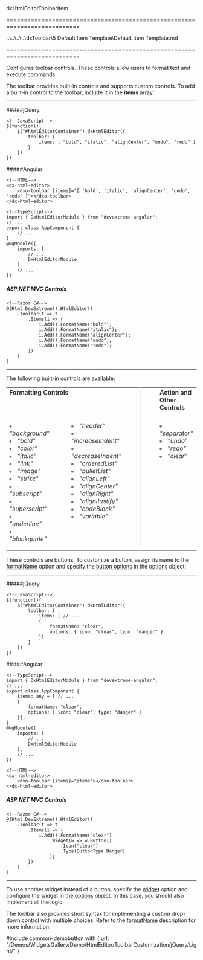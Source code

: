 <!--id-->dxHtmlEditorToolbarItem<!--/id-->
===========================================================================
<!--inherits-->..\..\..\..\dxToolbar\5 Default Item Template\Default Item Template.md<!--/inherits-->
===========================================================================

<!--shortDescription-->
Configures toolbar controls. These controls allow users to format text and execute commands.
<!--/shortDescription-->

<!--fullDescription-->
The toolbar provides built-in controls and supports custom controls. To add a built-in control to the toolbar, include it in the **items** array:

---
#####jQuery

    <!--JavaScript-->
    $(function(){
        $("#htmlEditorContainer").dxHtmlEditor({
            toolbar: {
                items: [ "bold", "italic", "alignCenter", "undo", "redo" ]
            }
        })
    })

#####Angular

    <!--HTML-->
    <dx-html-editor>
        <dxo-toolbar [items]="[ 'bold', 'italic', 'alignCenter', 'undo', 'redo' ]"></dxo-toolbar>
    </dx-html-editor>

    <!--TypeScript-->
    import { DxHtmlEditorModule } from "devextreme-angular";
    // ...
    export class AppComponent {
        // ...
    }
    @NgModule({
        imports: [
            // ...
            DxHtmlEditorModule
        ],
        // ...
    })

##### ASP.NET MVC Controls

    <!--Razor C#-->
    @(Html.DevExtreme().HtmlEditor()
        .Toolbar(t => t
            .Items(i => {
                i.Add().FormatName("bold");
                i.Add().FormatName("italic");
                i.Add().FormatName("alignCenter");
                i.Add().FormatName("undo");
                i.Add().FormatName("redo");
            })
        )
    )

---

The following built-in controls are available:

<table id="controlNames">
    <tr>
        <td colspan="2">Formatting Controls</td>
        <td class="separateColumn">Action and Other Controls</td>
    </tr>
    <tr>
        <td>
            <ul>
                <li>"background"</li>
                <li>"bold"</li>
                <li>"color"</li>
                <li>"italic"</li>
                <li>"link"</li>
                <li>"image"</li>
                <li>"strike"</li>
                <li>"subscript"</li>
                <li>"superscript"</li>
                <li>"underline"</li>
                <li>"blockquote"</li>
            </ul>
        </td>
        <td>
            <ul>
                <li>"header"</li>
                <li>"increaseIndent"</li>
                <li>"decreaseIndent"</li>
                <li>"orderedList"</li>
                <li>"bulletList"</li>
                <li>"alignLeft"</li>
                <li>"alignCenter"</li>
                <li>"alignRight"</li>
                <li>"alignJustify"</li>
                <li>"codeBlock"</li>
                <li>"variable"</li>
            </ul>
        </td>
        <td class="separateColumn">
            <ul>
                <li>"separator"</li>
                <li>"undo"</li>
                <li>"redo"</li>
                <li>"clear"</li>
            </ul>
        </td>
    </tr>
</table>

<style>
    #controlNames {
        color: #333333;
    }
    #controlNames tr:first-child td {
        padding-bottom: 10px;
        font-weight: bold;
    }
    #controlNames td {
        padding-right: 50px;
        vertical-align: top;
    }
    #controlNames ul {
        padding-left: 0px;
    }
    #controlNames li {
        list-style-type: none;
        font-style: italic;
    }
    #controlNames .separateColumn {
        padding-left: 50px;
        border-left: 1px solid #e6e6e6;
    }
    #controlNames li:before {
        color: #627789;
        content: "";
        border-radius: 3px;
        border: 3px solid #627789;
        display: inline-block;
        margin-right: 15px;
        vertical-align: middle;
    }
</style>

These controls are buttons. To customize a button, assign its name to the [formatName](/Documentation/ApiReference/UI_Widgets/dxHtmlEditor/Configuration/toolbar/items/#formatName) option and specify the [button options](/Documentation/ApiReference/UI_Widgets/dxButton/Configuration/) in the [options](/Documentation/ApiReference/UI_Widgets/dxHtmlEditor/Configuration/toolbar/items/#options) object: 

---
#####jQuery

    <!--JavaScript-->
    $(function(){
        $("#htmlEditorContainer").dxHtmlEditor({
            toolbar: {
                items: [ // ...
                { 
                    formatName: "clear", 
                    options: { icon: "clear", type: "danger" }
                }]
            }
        })
    })

#####Angular

    <!--TypeScript-->
    import { DxHtmlEditorModule } from "devextreme-angular";
    // ...
    export class AppComponent {
        items: any = [ // ...
        { 
            formatName: "clear", 
            options: { icon: "clear", type: "danger" }
        }];
    }
    @NgModule({
        imports: [
            // ...
            DxHtmlEditorModule
        ],
        // ...
    })

    <!--HTML-->
    <dx-html-editor>
        <dxo-toolbar [items]="items"></dxo-toolbar>
    </dx-html-editor>

##### ASP.NET MVC Controls

    <!--Razor C#-->
    @(Html.DevExtreme().HtmlEditor()
        .Toolbar(t => t
            .Items(i => { 
                i.Add().FormatName("clear")
                    .Widget(w => w.Button()
                        .Icon("clear")
                        .Type(ButtonType.Danger)
                    );
            })
        )
    )

---

To use another widget instead of a button, specify the [widget](/Documentation/ApiReference/UI_Widgets/dxHtmlEditor/Configuration/toolbar/items/#widget) option and configure the widget in the [options](/Documentation/ApiReference/UI_Widgets/dxHtmlEditor/Configuration/toolbar/items/#options) object. In this case, you should also implement all the logic. 

The toolbar also provides short syntax for implementing a custom drop-down control with multiple choices. Refer to the [formatName](/Documentation/ApiReference/UI_Widgets/dxHtmlEditor/Configuration/toolbar/items/#formatName) description for more information.

#include common-demobutton with {
    url: "/Demos/WidgetsGallery/Demo/HtmlEditor/ToolbarCustomization/jQuery/Light/"
}
<!--/fullDescription-->